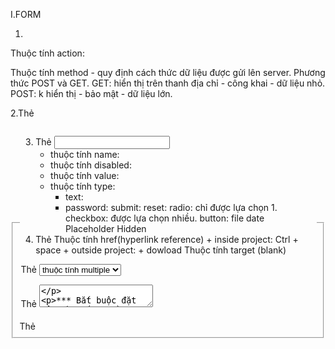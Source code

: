 I.FORM
1. <form action="URL" name="form-name">
Thuộc tính action:

Thuộc tính method - quy định cách thức dữ liệu được gửi lên server.
Phương thức POST và GET.
GET: hiển thị trên thanh địa chỉ - công khai - dữ liệu nhỏ.
POST: k hiển thị - bảo mật - dữ liệu lớn.

2.Thẻ <fieldset>
Thẻ <legend>

3. Thẻ <input>
	- thuộc tính name:
	- thuộc tính disabled:
	- thuộc tính value:
	- thuộc tính type:
		+ text:
		+ password:
		submit:
		reset:
		radio: chỉ được lựa chọn 1.
		checkbox: được lựa chọn nhiều.
		button:
		file
		date
		Placeholder
		Hidden
4. Thẻ <a>
	Thuộc tính href(hyperlink reference)
		+ inside project: Ctrl + space
		+ outside project:
		+ dowload
	Thuộc tính target (blank) 
	

Thẻ <select> - <option>
	thuộc tính multiple

Thẻ <textarea>


*** Bắt buộc đặt tên cho các trường.

Dữ liệu to server: tên=giá trị.

2.TABLE
<table>: Định nghĩa một bảng
<tr>: Định nghĩa một dòng
<th>: Định nghĩa một ô tiêu đề
<td>: Định nghĩa một ô dữ liệu.

thuộc tính colspan: gộp cột.
thuộc tính rowspan: gộp dòng.

thuộc tính align: căn lề (left - center - right).